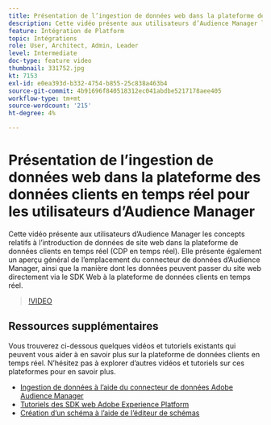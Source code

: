 ```yaml
---
title: Présentation de l’ingestion de données web dans la plateforme des données clients en temps réel pour les utilisateurs d’Audience Manager
description: Cette vidéo présente aux utilisateurs d’Audience Manager les concepts relatifs à l’introduction de données de site web dans la plateforme de données clients en temps réel (CDP en temps réel). Elle présente également un aperçu général de l’emplacement du connecteur de données d’Audience Manager, ainsi que la manière dont les données peuvent passer du site web directement via le SDK Web à la plateforme de données clients en temps réel.
feature: Intégration de Platform
topic: Intégrations
role: User, Architect, Admin, Leader
level: Intermediate
doc-type: feature video
thumbnail: 331752.jpg
kt: 7153
exl-id: e0ea393d-b332-4754-b855-25c838a463b4
source-git-commit: 4b91696f840518312ec041abdbe5217178aee405
workflow-type: tm+mt
source-wordcount: '215'
ht-degree: 4%

---
```


# Présentation de l’ingestion de données web dans la plateforme des données clients en temps réel pour les utilisateurs d’Audience Manager

Cette vidéo présente aux utilisateurs d’Audience Manager les concepts relatifs à l’introduction de données de site web dans la plateforme de données clients en temps réel (CDP en temps réel). Elle présente également un aperçu général de l’emplacement du connecteur de données d’Audience Manager, ainsi que la manière dont les données peuvent passer du site web directement via le SDK Web à la plateforme de données clients en temps réel.

>[!VIDEO](https://video.tv.adobe.com/v/331752/?quality=12&learn=on)

## Ressources supplémentaires

Vous trouverez ci-dessous quelques vidéos et tutoriels existants qui peuvent vous aider à en savoir plus sur la plateforme de données clients en temps réel. N’hésitez pas à explorer d’autres vidéos et tutoriels sur ces plateformes pour en savoir plus.

* [Ingestion de données à l’aide du connecteur de données Adobe Audience Manager](https://experienceleague.adobe.com/docs/platform-learn/tutorials/sources/ingest-data-from-aam.html?lang=en#sources)
* [Tutoriels des SDK web Adobe Experience Platform](https://experienceleague.adobe.com/docs/web-sdk-learn/tutorials/overview.html?lang=en)
* [Création d’un schéma à l’aide de l’éditeur de schémas](https://experienceleague.adobe.com/docs/experience-platform/xdm/tutorials/create-schema-ui.html?lang=en#getting-started)
